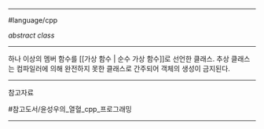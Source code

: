
---

#language/cpp

*abstract class*

---

하나 이상의 멤버 함수를 [[가상 함수 | 순수 가상 함수]]로 선언한 클래스.
추상 클래스는 컴파일러에 의해 완전하지 못한 클래스로 간주되어 객체의 생성이 금지된다.

---

참고자료

#참고도서/윤성우의_열혈_cpp_프로그래밍

---
